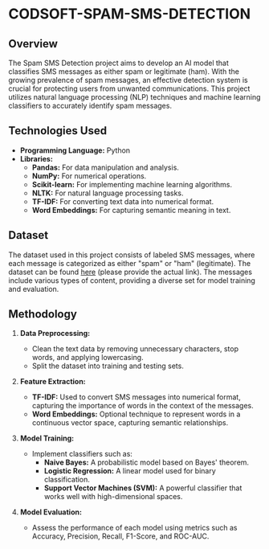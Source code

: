 # CODSOFT-SPAM-SMS-DETECTION

## Overview

The Spam SMS Detection project aims to develop an AI model that classifies SMS messages as either spam or legitimate (ham). With the growing prevalence of spam messages, an effective detection system is crucial for protecting users from unwanted communications. This project utilizes natural language processing (NLP) techniques and machine learning classifiers to accurately identify spam messages.


## Technologies Used

- **Programming Language:** Python
- **Libraries:**
  - **Pandas:** For data manipulation and analysis.
  - **NumPy:** For numerical operations.
  - **Scikit-learn:** For implementing machine learning algorithms.
  - **NLTK:** For natural language processing tasks.
  - **TF-IDF:** For converting text data into numerical format.
  - **Word Embeddings:** For capturing semantic meaning in text.

## Dataset

The dataset used in this project consists of labeled SMS messages, where each message is categorized as either "spam" or "ham" (legitimate). The dataset can be found [here](link_to_dataset) (please provide the actual link). The messages include various types of content, providing a diverse set for model training and evaluation.


## Methodology

1. **Data Preprocessing:**
   - Clean the text data by removing unnecessary characters, stop words, and applying lowercasing.
   - Split the dataset into training and testing sets.

2. **Feature Extraction:**
   - **TF-IDF:** Used to convert SMS messages into numerical format, capturing the importance of words in the context of the messages.
   - **Word Embeddings:** Optional technique to represent words in a continuous vector space, capturing semantic relationships.

3. **Model Training:**
   - Implement classifiers such as:
     - **Naive Bayes:** A probabilistic model based on Bayes' theorem.
     - **Logistic Regression:** A linear model used for binary classification.
     - **Support Vector Machines (SVM):** A powerful classifier that works well with high-dimensional spaces.

4. **Model Evaluation:**
   - Assess the performance of each model using metrics such as Accuracy, Precision, Recall, F1-Score, and ROC-AUC.



